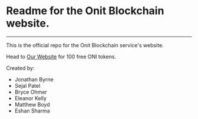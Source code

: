 # Readme for the Onit Blockchain website.

---

This is the official repo for the Onit Blockchain service's website.

Head to [Our Website](https://onitnetwork.herokuapp.com "Onit Blockchain") for 100 free ONI tokens.

Created by:
- Jonathan Byrne
- Sejal Patel
- Bryce Ohmer
- Eleanor Kelly
- Matthew Boyd
- Eshan Sharma